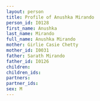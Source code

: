 ```yaml
---
layout: person
title: Profile of Anushka Mirando
person_id: I0128
first_name: Anushka
last_name: Mirando
full_name: Anushka Mirando
mother: Girlie Casie Chetty
mother_id: I0031
father: Sarath Mirando
father_id: I0126
children:
children_ids:
partners:
partner_ids:
sex: M
---
```



